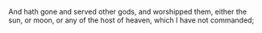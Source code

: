 And hath gone and served other gods, and worshipped them, either the sun, or moon, or any of the host of heaven, which I have not commanded;
